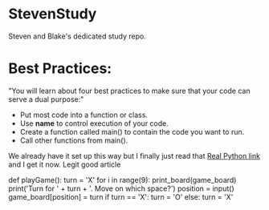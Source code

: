 # StevenStudy
Steven and Blake's dedicated study repo.

# Best Practices:

"You will learn about four best practices to make sure that your code can serve a dual purpose:"

  - Put most code into a function or class.
  - Use __name__ to control execution of your code.
  - Create a function called main() to contain the code you want to run.
  - Call other functions from main().

We already have it set up this way but I finally just read that [Real Python link](https://realpython.com/python-main-function/) and I get it now. Legit good article 


def playGame():
    turn = 'X'
    for i in range(9):
        print_board(game_board)
        print('Turn for ' + turn + '. Move on which space?')
        position = input()
        game_board[position] = turn
        if turn == 'X':
            turn = 'O'
        else:
            turn = 'X'